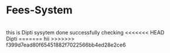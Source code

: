 # Fees-System
<br/>
this is Dipti sysytem
done successfully 
checking
<<<<<<< HEAD
<br/> 
Dipti
=======
hii
>>>>>>> f399d7ead80f65451882f7022566bb4ed28e2ce6
